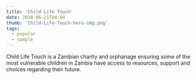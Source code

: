 ```yaml
---
title: 'Child Life Touch'
date: 2020-06-21T08:04
thumb: 'Child-Life-Touch-hero-img.png'
tags:
  - popular
  - sample
---
```


Child Life Touch is a Zambian charity and orphanage ensuring some of the most vulnerable children in Zambia have access to resources, support and choices regarding their future.
